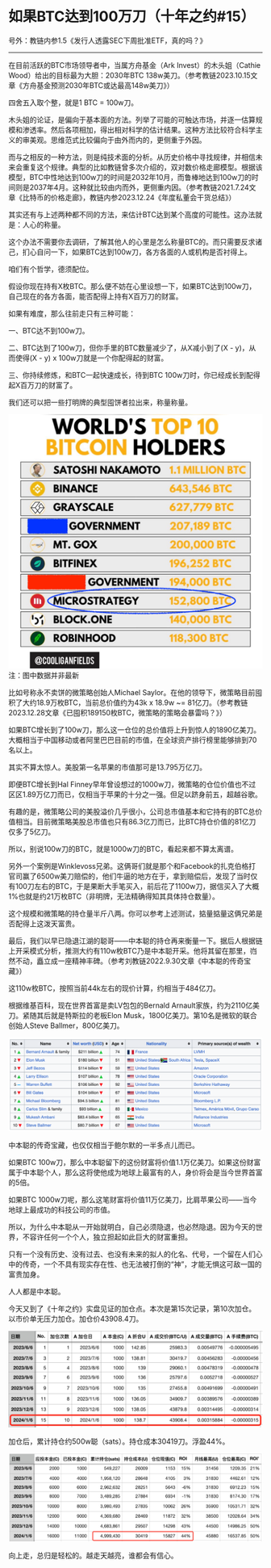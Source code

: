 # 如果BTC达到100万刀（十年之约#15）

号外：教链内参1.5《发行人透露SEC下周批准ETF，真的吗？》

* * *

在目前活跃的BTC市场领导者中，当属方舟基金（Ark Invest）的木头姐（Cathie Wood）给出的目标最为大胆：2030年BTC 138w美刀。（参考教链2023.10.15文章《方舟基金预测2030年BTC或达最高148w美刀》）

四舍五入取个整，就是1 BTC = 100w刀。

木头姐的论证，是偏向于基本面的方法。列举了可能的可触达市场，并逐一估算规模和渗透率。然后各项相加，得出相对科学的估计结果。这种方法比较符合科学主义的审美观。思维范式比较偏向于由外而内的，更侧重于外因。

而与之相反的一种方法，则是纯技术面的分析。从历史价格中寻找规律，并相信未来会重复这个规律。典型的比如教链曾多次介绍的，双对数价格走廊模型。根据该模型，BTC中性地达到100w刀的时间是2032年10月，而鲁棒地达到100w刀的时间则是2037年4月。这种就比较由内而外，更侧重内因。（参考教链2021.7.24文章《比特币的价格走廊》，教链内参2023.12.24《年度私董会干货总结》）

其实还有与上述两种都不同的方法，来估计BTC达到某个高度的可能性。这办法就是：人心的称量。

这个办法不需要你去调研，了解其他人的心里是怎么称量BTC的。而只需要反求诸己，扪心自问一下，如果BTC达到100w刀，各方各面的人或机构是否衬得上。

咱们有个哲学，德须配位。

假设你现在持有X枚BTC。那么便不妨在心里设想一下，如果BTC达到100w刀，自己现在的各方各面，能否配得上持有X百万刀的财富。

如果有难度，那么往前走只有三种可能：

一、BTC达不到100w刀。

二、BTC达到了100w刀，但你手里的BTC数量减少了，从X减小到了(X - y)，从而使得(X - y) x 100w刀就是一个你配得起的财富。

三、你持续修炼，和BTC一起快速成长，待到BTC 100w刀时，你已经成长到配得起X百万刀的财富了。

我们还可以把一些打明牌的典型囤饼者拉出来，称量称量。

![](2024-01-06-A01.jpeg)
注：图中数据并非最新

比如号称永不卖饼的微策略创始人Michael Saylor。在他的领导下，微策略目前囤积了大约18.9万枚BTC，当前总价值约为43k x 18.9w ~= 81亿刀。（参考教链2023.12.28文章《已囤积189150枚BTC，微策略的策略会暴雷吗？》）

如果BTC增长到了100w刀，那么这一仓位的总价值将上升到惊人的1890亿美刀。大概相当于中国移动或者阿里巴巴目前的市值，在全球资产排行榜里能够排到70名以上。

其实不算太惊人。美股第一名苹果的市值那可是13.795万亿刀。

即便BTC增长到Hal Finney早年曾设想过的1000w刀，微策略的仓位价值也不过区区1.89万亿刀而已，仅相当于苹果的十分之一强。但足以跻身前五，超越谷歌。

有趣的是，微策略公司的美股溢价几乎很小，公司总市值基本和它持有的BTC总价值相当。目前微策略美股总市值也只有86.3亿刀而已，比BTC持仓价值的81亿刀仅多了5亿刀。

所以，别说100w刀的BTC，就是1000w刀的BTC，看起来都不算太离谱。

另外一个案例是Winklevoss兄弟。这俩哥们就是那个和Facebook的扎克伯格打官司赢了6500w美刀赔偿的，他们牛逼的地方在于，拿到赔偿后，发现了当时仅有100刀左右的BTC，于是果断大手笔买入，前后花了1100w刀，据信买入了大概1%也就是约21万枚BTC（非明牌，无法精确得知其具体持仓数量）。

这个规模和微策略的持仓量半斤八两。你可以参考上述测试，掂量掂量这俩兄弟是否配得上这泼天富贵。

最后，我们以早已隐退江湖的聪哥——中本聪的持仓再来衡量一下。据后人根据链上开采模式分析，推测大约有110w枚BTC乃是中本聪开采。他将其留在那里，岿然不动，矗立成一座精神丰碑。（参考刘教链2022.9.30文章《中本聪的传奇宝藏》）

这110w枚BTC，按照当前44k左右的现价计算，约相当于484亿刀。

根据维基百科，现在世界首富是卖LV包包的Bernald Arnault家族，约为2110亿美刀。紧随其后就是特斯拉的老板Elon Musk，1800亿美刀。第10名是微软的联合创始人Steve Ballmer，800亿美刀。

![](2024-01-06-A02.png)

中本聪的传奇宝藏，也仅仅相当于鲍尔默的一半多点儿而已。

如果BTC 100w刀，那么中本聪留下的这份财富将价值1.1万亿美刀。如果这份财富属于中本聪个人，那么这将使他成为地球上最富有的人，身价将会是当今世界首富的5倍。

如果BTC 1000w刀呢，那么这笔财富将价值11万亿美刀，比肩苹果公司——当今地球上最成功的科技公司的市值。

所以，为什么中本聪从一开始就明白，自己必须隐退，也必然隐退。因为今天的世界，不容许任何一个个人，独立担起如此巨大的财富重担。

只有一个没有历史、没有过去、也没有未来的拟人的化名、代号，一个留在人们心中的传奇，一个不具有现实存在性、也无法被打倒的“神”，才能无惧这可敌一国的富贵加身。

人人都是中本聪。

今天又到了《十年之约》实盘见证的加仓点。本次是第15次记录，第10次加仓。以市价单无压力加仓。加仓价43908.4刀。

![](2024-01-06-A03.png)

加仓后，累计持仓约500w聪（sats）。持仓成本30419刀。浮盈44%。

![](2024-01-06-A04.png)

向上走，总归是轻松的。越走天越亮，谁都会有信心。

